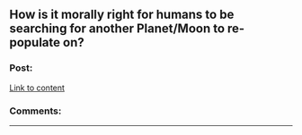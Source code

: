## How is it morally right for humans to be searching for another Planet/Moon to re-populate on?

### Post:

[Link to content]()

### Comments:

---

